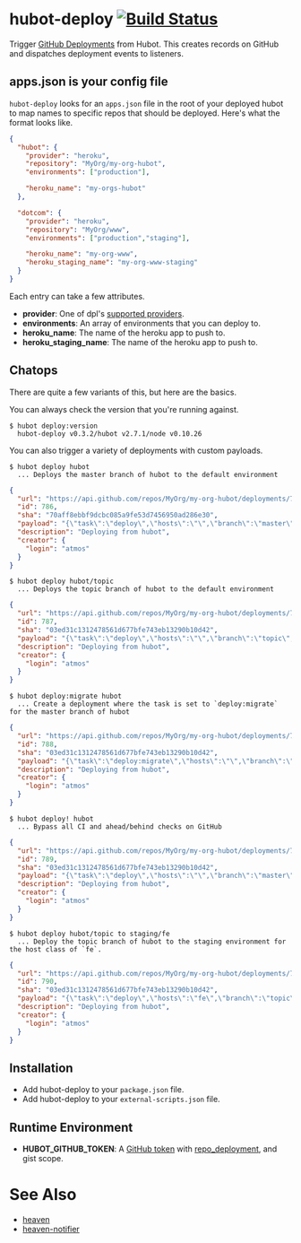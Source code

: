# hubot-deploy [![Build Status](https://travis-ci.org/atmos/hubot-deploy.png?branch=master)](https://travis-ci.org/atmos/hubot-deploy)

Trigger [GitHub Deployments](http://developer.github.com/v3/repos/deployments/) from Hubot. This creates records on GitHub and dispatches deployment events to listeners.

## apps.json is your config file

`hubot-deploy` looks for an `apps.json` file in the root of your deployed hubot to map names to specific repos that should be deployed. Here's what the format looks like.

```JSON
{
  "hubot": {
    "provider": "heroku",
    "repository": "MyOrg/my-org-hubot",
    "environments": ["production"],

    "heroku_name": "my-orgs-hubot"
  },

  "dotcom": {
    "provider": "heroku",
    "repository": "MyOrg/www",
    "environments": ["production","staging"],

    "heroku_name": "my-org-www",
    "heroku_staging_name": "my-org-www-staging"
  }
}
```

Each entry can take a few attributes.

* **provider**: One of dpl's [supported providers](https://github.com/travis-ci/dpl#supported-providers).
* **environments**: An array of environments that you can deploy to.
* **heroku\_name**: The name of the heroku app to push to.
* **heroku\_staging\_name**: The name of the heroku app to push to.

## Chatops

There are quite a few variants of this, but here are the basics.

You can always check the version that you're running against.

    $ hubot deploy:version
      hubot-deploy v0.3.2/hubot v2.7.1/node v0.10.26

You can also trigger a variety of deployments with custom payloads.

    $ hubot deploy hubot
      ... Deploys the master branch of hubot to the default environment

```JSON
{
  "url": "https://api.github.com/repos/MyOrg/my-org-hubot/deployments/786",
  "id": 786,
  "sha": "70aff8ebbf9dcbc085a9fe53d7456950ad286e30",
  "payload": "{\"task\":\"deploy\",\"hosts\":\"\",\"branch\":\"master\",\"room_id\":\"danger\",\"deployer\":\"atmos\",\"environment\":\"production\",\"heroku_name\":\"my-org-hubot\",\"heroku_staging_name\":\"my-org-hubot-staging\"}",
  "description": "Deploying from hubot",
  "creator": {
    "login": "atmos"
  }
}
```

    $ hubot deploy hubot/topic
      ... Deploys the topic branch of hubot to the default environment

```JSON
{
  "url": "https://api.github.com/repos/MyOrg/my-org-hubot/deployments/787",
  "id": 787,
  "sha": "03ed31c1312478561d677bfe743eb13290b10d42",
  "payload": "{\"task\":\"deploy\",\"hosts\":\"\",\"branch\":\"topic\",\"room_id\":\"danger\",\"deployer\":\"atmos\",\"environment\":\"production\",\"heroku_name\":\"my-org-hubot\",\"heroku_staging_name\":\"my-org-hubot-staging\"}",
  "description": "Deploying from hubot",
  "creator": {
    "login": "atmos"
  }
}
```
    $ hubot deploy:migrate hubot
      ... Create a deployment where the task is set to `deploy:migrate` for the master branch of hubot

```JSON
{
  "url": "https://api.github.com/repos/MyOrg/my-org-hubot/deployments/788",
  "id": 788,
  "sha": "03ed31c1312478561d677bfe743eb13290b10d42",
  "payload": "{\"task\":\"deploy:migrate\",\"hosts\":\"\",\"branch\":\"master\",\"room_id\":\"danger\",\"deployer\":\"atmos\",\"environment\":\"production\",\"heroku_name\":\"my-org-hubot\",\"heroku_staging_name\":\"my-org-hubot-staging\"}",
  "description": "Deploying from hubot",
  "creator": {
    "login": "atmos"
  }
}
```

    $ hubot deploy! hubot
      ... Bypass all CI and ahead/behind checks on GitHub

```JSON
{
  "url": "https://api.github.com/repos/MyOrg/my-org-hubot/deployments/789",
  "id": 789,
  "sha": "03ed31c1312478561d677bfe743eb13290b10d42",
  "payload": "{\"task\":\"deploy\",\"hosts\":\"\",\"branch\":\"master\",\"room_id\":\"danger\",\"deployer\":\"atmos\",\"environment\":\"production\",\"heroku_name\":\"my-org-hubot\",\"heroku_staging_name\":\"my-org-hubot-staging\"}",
  "description": "Deploying from hubot",
  "creator": {
    "login": "atmos"
  }
}
```

    $ hubot deploy hubot/topic to staging/fe
      ... Deploy the topic branch of hubot to the staging environment for the host class of `fe`.

```JSON
{
  "url": "https://api.github.com/repos/MyOrg/my-org-hubot/deployments/790",
  "id": 790,
  "sha": "03ed31c1312478561d677bfe743eb13290b10d42",
  "payload": "{\"task\":\"deploy\",\"hosts\":\"fe\",\"branch\":\"topic\",\"room_id\":\"danger\",\"deployer\":\"atmos\",\"environment\":\"staging\",\"heroku_name\":\"my-org-hubot\",\"heroku_staging_name\":\"my-org-hubot-staging\"}",
  "description": "Deploying from hubot",
  "creator": {
    "login": "atmos"
  }
}
```

## Installation

* Add hubot-deploy to your `package.json` file.
* Add hubot-deploy to your `external-scripts.json` file.

## Runtime Environment

* **HUBOT\_GITHUB\_TOKEN**: A [GitHub token](https://github.com/settings/applications#personal-access-tokens) with [repo\_deployment](https://developer.github.com/v3/oauth/#scopes), and gist scope.

# See Also

* [heaven](https://github.com/atmos/heaven)
* [heaven-notifier](https://github.com/atmos/heaven-notifier)
